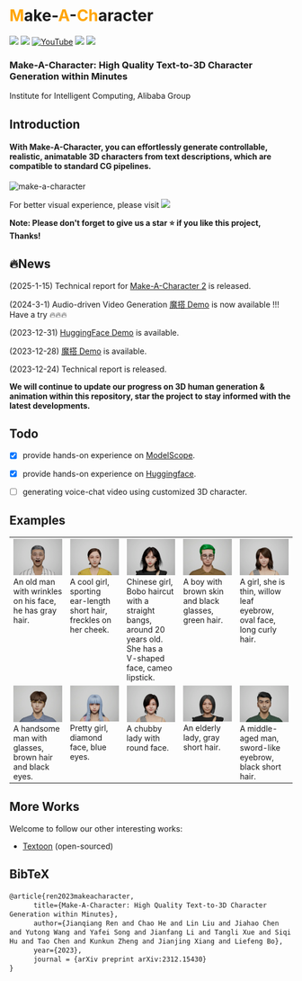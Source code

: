 # <span style="color:orange">M</span>ake-<span style="color:orange">A</span>-<span style="color:orange">Ch</span>aracter
 
<a href='https://human3daigc.github.io/MACH/'><img src='https://img.shields.io/badge/Project-Page-Green'></a>  <a href='https://arxiv.org/pdf/2312.15430.pdf'><img src='https://img.shields.io/badge/Paper-Arxiv-red'></a> [![YouTube](https://badges.aleen42.com/src/youtube.svg)](https://www.youtube.com/watch?v=f6hkGOr_Xrc)
<a href='https://huggingface.co/spaces/Human3DAIGC/Make-A-Character'><img src='https://img.shields.io/badge/Demo-HuggingFace-yellow'></a>
<a href='https://www.modelscope.cn/studios/XR-3D/InstructDynamicAvatar/summary'><img src='https://img.shields.io/badge/Demo-Modelscope-blue'></a> 

###  Make-A-Character: High Quality Text-to-3D Character Generation within Minutes
Institute for Intelligent Computing, Alibaba Group

## Introduction


#### With Make-A-Character, you can effortlessly generate controllable, realistic, animatable 3D characters from text descriptions, which are compatible to standard CG pipelines.


<img src="./assets/gif/gen_anim.gif" alt="make-a-character" style="zoom:100%;" />

For better visual experience, please visit  <a href='https://human3daigc.github.io/MACH/'><img src='https://img.shields.io/badge/Project-Page-Green'></a> 

<font>**Note: Please don't forget to give us a star :star: if you like this project, Thanks!** </font>

## 🔥News
(2025-1-15) Technical report for [Make-A-Character 2](https://arxiv.org/abs/2501.07870) is released.

(2024-3-1)  Audio-driven Video Generation [魔搭 Demo](https://www.modelscope.cn/studios/XR-3D/InstructDynamicAvatar/summary)  is now available !!!  Have a try 🔥🔥🔥

(2023-12-31)  [HuggingFace Demo](https://huggingface.co/spaces/Human3DAIGC/Make-A-Character) is available.
 
(2023-12-28)  [魔搭 Demo](https://www.modelscope.cn/studios/XR-3D/InstructDynamicAvatar/summary) is available.

(2023-12-24)  Technical report is released.

<font>**We will continue to update our progress on <b>3D human generation & animation</b> within this repository, star the project to stay informed with the latest developments.** </font>

 

## Todo

- [x]  provide hands-on experience on [ModelScope](https://www.modelscope.cn/studios/XR-3D/InstructDynamicAvatar/summary).
- [x]  provide hands-on experience on [Huggingface](https://huggingface.co/spaces/Human3DAIGC/Make-A-Character).
- [ ]  generating voice-chat video using customized 3D character.



## Examples


<table style="border: none;">
  <tr>
    <td width="20%" align="left" valign="top">
      <img src="assets/showcases/00.png" alt="图像 1">
      <br>
      An old man with wrinkles on his face, he has gray hair.
    </td>
    <td width="20%" align="left" valign="top">
      <img src="assets/showcases/01.png" alt="图像 2">
      <br>
      A cool girl, sporting ear-length short hair, freckles on her cheek.
    </td>
    <td width="20%" align="left" valign="top">
      <img src="assets/showcases/02.png" alt="图像 3">
      <br>
      Chinese girl, Bobo haircut with a straight bangs, around 20 years old. She has a V-shaped face, cameo lipstick.
    </td>
    <td width="20%" align="left" valign="top">
      <img src="assets/showcases/03.png" alt="图像 4">
      <br>
      A boy with brown skin and black glasses, green hair.
    </td>
    <td width="20%" align="left" valign="top">
      <img src="assets/showcases/04.png" alt="图像 5">
      <br>
      A girl, she is thin, willow leaf eyebrow,  oval face, long curly hair.
    </td>
  </tr>
  <tr>
    <td align="left" valign="top">
      <img src="assets/showcases/10.png" alt="图像 6">
      <br>
      A handsome man with glasses,  brown hair and black eyes.
    </td>
    <td align="left" valign="top">
      <img src="assets/showcases/11.png" alt="图像 7">
      <br>
      Pretty girl, diamond face, blue eyes.
    </td>
    <td align="left" valign="top">
      <img src="assets/showcases/12.png" alt="图像 8">
      <br>
      A chubby lady with round face.
    </td>
    <td align="left" valign="top">
      <img src="assets/showcases/13.png" alt="图像 9">
      <br>
      An elderly lady,  gray short hair.
    </td>
    <td align="left" valign="top">
      <img src="assets/showcases/14.png" alt="图像 10">
      <br>
      A middle-aged man, sword-like eyebrow, black short hair.
    </td>
  </tr>
</table>


## More Works
Welcome to follow our other interesting works:
- [Textoon](https://github.com/Human3DAIGC/Textoon) (open-sourced)
 
## BibTeX	

```
@article{ren2023makeacharacter,
      title={Make-A-Character: High Quality Text-to-3D Character Generation within Minutes},
      author={Jianqiang Ren and Chao He and Lin Liu and Jiahao Chen and Yutong Wang and Yafei Song and Jianfang Li and Tangli Xue and Siqi Hu and Tao Chen and Kunkun Zheng and Jianjing Xiang and Liefeng Bo},
      year={2023},
      journal = {arXiv preprint arXiv:2312.15430}
}

```
